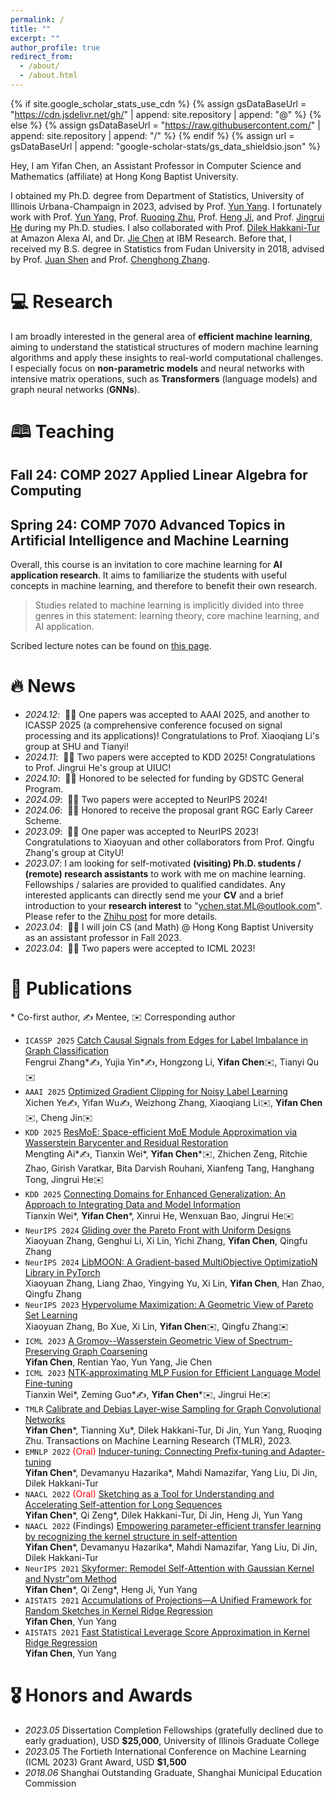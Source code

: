 ```yaml
---
permalink: /
title: ""
excerpt: ""
author_profile: true
redirect_from: 
  - /about/
  - /about.html
---
```


{% if site.google_scholar_stats_use_cdn %}
{% assign gsDataBaseUrl = "https://cdn.jsdelivr.net/gh/" | append: site.repository | append: "@" %}
{% else %}
{% assign gsDataBaseUrl = "https://raw.githubusercontent.com/" | append: site.repository | append: "/" %}
{% endif %}
{% assign url = gsDataBaseUrl | append: "google-scholar-stats/gs_data_shieldsio.json" %}

<span class='anchor' id='about-me'></span>

Hey, I am Yifan Chen, an Assistant Professor in Computer Science and Mathematics (affiliate) at Hong Kong Baptist University. 

I obtained my Ph.D. degree from Department of Statistics, University of Illinois Urbana-Champaign in 2023, advised by Prof. <a href="https://sites.google.com/site/yunyangstat/">Yun Yang</a>. 
I fortunately work with Prof. <a href="https://sites.google.com/site/yunyangstat/">Yun Yang</a>, 
Prof. <a href="https://stat.illinois.edu/directory/profile/rqzhu/">Ruoqing Zhu</a>, 
Prof. <a href="https://cs.illinois.edu/about/people/faculty/hengji/">Heng Ji</a>,
and Prof. <a href="https://ischool.illinois.edu/people/jingrui-he/">Jingrui He</a> during my Ph.D. studies.
I also collaborated with Prof. <a href="https://www.linkedin.com/in/dilek-hakkani-tur-9517543/">Dilek Hakkani-Tur</a> at Amazon Alexa AI, and Dr. <a href="https://research.ibm.com/people/jie-chen">Jie Chen</a> at IBM Research.
Before that, I received my B.S. degree in Statistics from Fudan University in 2018, advised by Prof. <a href="https://www.fdsm.fudan.edu.cn/en/teacher/preview.aspx?UID=141685">Juan Shen</a> and Prof. <a href="https://www.fdsm.fudan.edu.cn/en/teacher/preview.aspx?UID=1859">Chenghong Zhang</a>.

# 💻 Research

I am broadly interested in the general area of **efficient machine learning**, aiming to understand the statistical structures of modern machine learning algorithms and apply these insights to real-world computational challenges.
I especially focus on <strong>non-parametric models</strong> and neural networks with intensive matrix operations, such as <strong>Transformers</strong> (language models) and graph neural networks (<strong>GNNs</strong>).


# 🕮 Teaching

## Fall 24: COMP 2027 Applied Linear Algebra for Computing

## Spring 24: COMP 7070 Advanced Topics in Artificial Intelligence and Machine Learning

Overall, this course is an invitation to core machine learning for **AI application research**. It aims to familiarize the students with useful concepts in machine learning, and therefore to benefit their own research.

> Studies related to machine learning is implicitly divided into three genres in this statement: learning theory, core machine learning, and AI application.

Scribed lecture notes can be found on [this page](/teaching.html).


# 🔥 News

- *2024.12*: &nbsp;🎉🎉 One papers was accepted to AAAI 2025, and another to ICASSP 2025 (a comprehensive conference focused on signal processing and its applications)! Congratulations to Prof. Xiaoqiang Li's group at SHU and Tianyi!
- *2024.11*: &nbsp;🎉🎉 Two papers were accepted to KDD 2025! Congratulations to Prof. Jingrui He's group at UIUC!
- *2024.10*: &nbsp;🎉🎉 Honored to be selected for funding by GDSTC General Program.
- *2024.09*: &nbsp;🎉🎉 Two papers were accepted to NeurIPS 2024!
- *2024.06*: &nbsp;🎉🎉 Honored to receive the proposal grant RGC Early Career Scheme.
- *2023.09*: &nbsp;🎉🎉 One paper was accepted to NeurIPS 2023! Congratulations to Xiaoyuan and other collaborators from Prof. Qingfu Zhang's group at CityU!
- *2023.07*: I am looking for self-motivated **(visiting) Ph.D. students / (remote) research assistants** to work with me on machine learning. Fellowships / salaries are provided to qualified candidates. Any interested applicants can directly send me your **CV** and a brief introduction to your **research interest** to "ychen.stat.ML@outlook.com". Please refer to the [Zhihu post](https://zhuanlan.zhihu.com/p/651070296) for more details.
- *2023.04*: &nbsp;🎉🎉 I will join CS (and Math) @ Hong Kong Baptist University as an assistant professor in Fall 2023. 
- *2023.04*: &nbsp;🎉🎉 Two papers were accepted to ICML 2023!

# 📝 Publications

\* Co-first author, ✍ Mentee, ✉️ Corresponding author

<!-- <div class='paper-box'><div class='paper-box-image'><div><div class="badge">ICML 2023</div><img src='images/500x300.png' alt="sym" width="100%"></div></div>
<div class='paper-box-text' markdown="1">

[A Gromov--Wasserstein Geometric View of Spectrum-Preserving Graph Coarsening](https://arxiv.org/abs/2306.08854)

**Yifan Chen**, Rentian Yao, Yun Yang, Jie Chen

</div>
</div> -->
- ``ICASSP 2025`` [Catch Causal Signals from Edges for Label Imbalance in Graph Classification](NA)  
Fengrui Zhang\*✍, Yujia Yin\*✍, Hongzong Li, **Yifan Chen**✉️, Tianyi Qu✉️
- ``AAAI 2025`` [Optimized Gradient Clipping for Noisy Label Learning](NA)  
Xichen Ye✍, Yifan Wu✍, Weizhong Zhang, Xiaoqiang Li✉️, **Yifan Chen**✉️, Cheng Jin✉️
- ``KDD 2025`` [ResMoE: Space-efficient MoE Module Approximation via Wasserstein Barycenter and Residual Restoration](NA)  
Mengting Ai\*✍, Tianxin Wei\*, **Yifan Chen**\*✉️, Zhichen Zeng, Ritchie Zhao, Girish Varatkar, Bita Darvish Rouhani, Xianfeng Tang, Hanghang Tong, Jingrui He✉️
- ``KDD 2025`` [Connecting Domains for Enhanced Generalization: An Approach to Integrating Data and Model Information](NA)  
Tianxin Wei\*, **Yifan Chen**\*, Xinrui He, Wenxuan Bao, Jingrui He✉️
- ``NeurIPS 2024`` [Gliding over the Pareto Front with Uniform Designs](https://neurips.cc/virtual/2024/poster/94814)  
Xiaoyuan Zhang, Genghui Li, Xi Lin, Yichi Zhang, **Yifan Chen**, Qingfu Zhang
- ``NeurIPS 2024`` [LibMOON: A Gradient-based MultiObjective OptimizatioN Library in PyTorch](https://neurips.cc/virtual/2024/poster/97588)  
Xiaoyuan Zhang, Liang Zhao, Yingying Yu, Xi Lin, **Yifan Chen**, Han Zhao, Qingfu Zhang
- ``NeurIPS 2023`` [Hypervolume Maximization: A Geometric View of Pareto Set Learning](https://nips.cc/virtual/2023/poster/72581)  
Xiaoyuan Zhang, Bo Xue, Xi Lin, **Yifan Chen**✉️, Qingfu Zhang✉️
- ``ICML 2023`` [A Gromov--Wasserstein Geometric View of Spectrum-Preserving Graph Coarsening](https://proceedings.mlr.press/v202/chen23ak.html)  
**Yifan Chen**, Rentian Yao, Yun Yang, Jie Chen
- ``ICML 2023`` [NTK-approximating MLP Fusion for Efficient Language Model Fine-tuning](https://proceedings.mlr.press/v202/wei23b.html)  
Tianxin Wei\*, Zeming Guo\*✍, **Yifan Chen**\*✉️, Jingrui He✉️
- ``TMLR`` [Calibrate and Debias Layer-wise Sampling for Graph Convolutional Networks](https://openreview.net/forum?id=JyKNuoZGux)  
**Yifan Chen**\*, Tianning Xu\*, Dilek Hakkani-Tur, Di Jin, Yun Yang, Ruoqing Zhu. Transactions on Machine Learning Research (TMLR), 2023.
- ``EMNLP 2022`` <span style="color:red">(Oral)</span> [Inducer-tuning: Connecting Prefix-tuning and Adapter-tuning](https://aclanthology.org/2022.emnlp-main.50/)  
**Yifan Chen**\*, Devamanyu Hazarika\*, Mahdi Namazifar, Yang Liu, Di Jin, Dilek Hakkani-Tur
- ``NAACL 2022`` <span style="color:red">(Oral)</span> [Sketching as a Tool for Understanding and Accelerating Self-attention for Long Sequences](https://aclanthology.org/2022.naacl-main.381/)  
**Yifan Chen**\*, Qi Zeng\*, Dilek Hakkani-Tur, Di Jin, Heng Ji, Yun Yang
- ``NAACL 2022`` (Findings) [Empowering parameter-efficient transfer learning by recognizing the kernel structure in self-attention](https://aclanthology.org/2022.findings-naacl.102/)  
**Yifan Chen**\*, Devamanyu Hazarika\*, Mahdi Namazifar, Yang Liu, Di Jin, Dilek Hakkani-Tur
- ``NeurIPS 2021`` [Skyformer: Remodel Self-Attention with Gaussian Kernel and Nystr\"om Method](https://proceedings.neurips.cc/paper/2021/hash/10a7cdd970fe135cf4f7bb55c0e3b59f-Abstract.html)  
**Yifan Chen**\*, Qi Zeng\*, Heng Ji, Yun Yang
- ``AISTATS 2021`` [Accumulations of Projections—A Unified Framework for Random Sketches in Kernel Ridge Regression](http://proceedings.mlr.press/v130/chen21f.html)  
**Yifan Chen**, Yun Yang
- ``AISTATS 2021`` [Fast Statistical Leverage Score Approximation in Kernel Ridge Regression](https://proceedings.mlr.press/v130/chen21e.html)  
**Yifan Chen**, Yun Yang

# 🎖 Honors and Awards
- *2023.05* Dissertation Completion Fellowships (gratefully declined due to early graduation), USD **$25,000**, University of Illinois Graduate College
- *2023.05* The Fortieth International Conference on Machine Learning (ICML 2023) Grant Award, USD **$1,500**
- *2018.06* Shanghai Outstanding Graduate, Shanghai Municipal Education Commission

<!-- # 💬 Professional Talks
- *2023.08*, A Gromov--Wasserstein Geometric View of Spectrum-Preserving Graph Coarsening, HKBU Math department invited talk, Hong Kong
- *2023.08*, NTK-approximating MLP Fusion for Efficient Language Model Fine-tuning, the 1st International Conference on AI-generated Content (AIGC2023) invited talk, Remote
- *2022.08*, One Expert with Multiple Instruments, Microsoft Azure internal talk, Remote
- *2022.08*, Sketching as a Tool for Understanding and Accelerating Self-attention for Long Sequences, AI Time PhD NAACL Special Session, Remote
- *2021.12*, Empowering parameter-efficient transfer learning by recognizing the kernel structure in self-attention, Amazon Alexa AI internal talk, Sunnyvale, CA, USA -->

